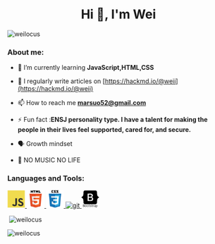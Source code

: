 <!--
**WeiLocus/WeiLocus** is a ✨ _special_ ✨ repository because its `README.md` (this file) appears on your GitHub profile.

Here are some ideas to get you started:

- 🔭 I’m currently working on ...
- 🌱 I’m currently learning ...
- 👯 I’m looking to collaborate on ...
- 🤔 I’m looking for help with ...
- 💬 Ask me about ...
- 📫 How to reach me: ...
- 😄 Pronouns: ...
- ⚡ Fun fact: ...
-->
<h1 align="center">Hi 👋, I'm Wei</h1>

<p align="left"><img src="https://komarev.com/ghpvc/?username=weilocus&label=Profile%20views&color=0e75b6&style=flat" alt="weilocus" /> </p>
<h3 align="left">About me:</h3>

- 🌱 I’m currently learning **JavaScript,HTML,CSS**

- 📝 I regularly write articles on [https://hackmd.io/@weii](https://hackmd.io/@weii)

- 📫 How to reach me **marsuo52@gmail.com**

- ⚡ Fun fact :**ENSJ personality type. I have a talent for making the people in their lives feel supported, cared for, and secure.**

- 🗣  Growth mindset 

- 🎫 NO MUSIC NO LIFE

<h3 align="left">Languages and Tools:</h3>
<p align="left"> 
<a href="https://developer.mozilla.org/en-US/docs/Web/JavaScript" target="_blank" rel="noreferrer"> <img src="https://raw.githubusercontent.com/devicons/devicon/master/icons/javascript/javascript-original.svg" alt="javascript" width="40" height="40"/> </a>
<a href="https://www.w3.org/html/" target="_blank" rel="noreferrer"> <img src="https://raw.githubusercontent.com/devicons/devicon/master/icons/html5/html5-original-wordmark.svg" alt="html5" width="40" height="40"/> </a> 
<a href="https://www.w3schools.com/css/" target="_blank" rel="noreferrer"> <img src="https://raw.githubusercontent.com/devicons/devicon/master/icons/css3/css3-original-wordmark.svg" alt="css3" width="40" height="40"/> </a> 
<a href="https://git-scm.com/" target="_blank" rel="noreferrer"> <img src="https://www.vectorlogo.zone/logos/git-scm/git-scm-icon.svg" alt="git" width="40" height="40"/> </a> 
<a href="https://getbootstrap.com" target="_blank" rel="noreferrer"> <img src="https://raw.githubusercontent.com/devicons/devicon/master/icons/bootstrap/bootstrap-plain-wordmark.svg" alt="bootstrap" width="40" height="40"/> </a> 
</p>
<p>&nbsp;<img align="center" src="https://github-readme-stats.vercel.app/api?username=weilocus&show_icons=true&locale=en" alt="weilocus" /></p>
<p><img align="left" src="https://github-readme-stats.vercel.app/api/top-langs?username=weilocus&show_icons=true&locale=en&layout=compact" alt="weilocus" /></p>





